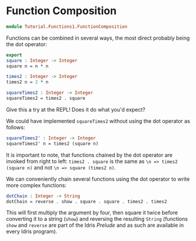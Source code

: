 # Function Composition

```idris
module Tutorial.Functions1.FunctionComposition
```

Functions can be combined in several ways, the most direct probably being the dot operator:

```idris
export
square : Integer -> Integer
square n = n * n

times2 : Integer -> Integer
times2 n = 2 * n

squareTimes2 : Integer -> Integer
squareTimes2 = times2 . square
```

Give this a try at the REPL! Does it do what you'd expect?

We could have implemented `squareTimes2` without using the dot operator as follows:

```idris
squareTimes2' : Integer -> Integer
squareTimes2' n = times2 (square n)
```

It is important to note, that functions chained by the dot operator are invoked from right to left: `times2 . square` is the same as `\n => times2 (square n)` and not `\n => square (times2 n)`.

We can conveniently chain several functions using the dot operator to write more complex functions:

```idris
dotChain : Integer -> String
dotChain = reverse . show . square . square . times2 . times2
```

This will first multiply the argument by four, then square it twice before converting it to a string (`show`) and reversing the resulting `String` (functions `show` and `reverse` are part of the Idris *Prelude* and as such are available in every Idris program).

<!-- vi: filetype=idris2:syntax=markdown
-->
